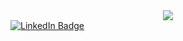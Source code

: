 <div id="header" align="center">
  <img src="https://media.giphy.com/media/v1.Y2lkPTc5MGI3NjExYzM0ZjI1MzVlY2YxMTk4MWIwZjQ0MmU0ODY4NDY2OWZmNWJkMmUyMiZlcD12MV9pbnRlcm5hbF9naWZzX2dpZklkJmN0PWc/3oKIPEqDGUULpEU0aQ/giphy.gif">
</div>
<div id="badges">
  <a href="https://www.linkedin.com/in/ayoub-chnaida-b7357b195/">
    <img src="https://img.shields.io/badge/LinkedIn-blue?style=for-the-badge&logo=linkedin&logoColor=white" alt="LinkedIn Badge"/>
  </div>

